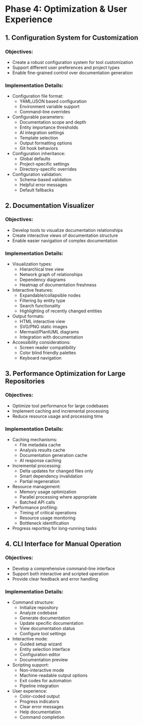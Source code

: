 # Phase 4: Optimization & User Experience

## 1. Configuration System for Customization

### Objectives:
- Create a robust configuration system for tool customization
- Support different user preferences and project types
- Enable fine-grained control over documentation generation

### Implementation Details:
- Configuration file format:
  - YAML/JSON based configuration
  - Environment variable support
  - Command-line overrides
- Configurable parameters:
  - Documentation scope and depth
  - Entity importance thresholds
  - AI integration settings
  - Template selection
  - Output formatting options
  - Git hook behaviors
- Configuration inheritance:
  - Global defaults
  - Project-specific settings
  - Directory-specific overrides
- Configuration validation:
  - Schema-based validation
  - Helpful error messages
  - Default fallbacks

## 2. Documentation Visualizer

### Objectives:
- Develop tools to visualize documentation relationships
- Create interactive views of documentation structure
- Enable easier navigation of complex documentation

### Implementation Details:
- Visualization types:
  - Hierarchical tree view
  - Network graph of relationships
  - Dependency diagrams
  - Heatmap of documentation freshness
- Interactive features:
  - Expandable/collapsible nodes
  - Filtering by entity type
  - Search functionality
  - Highlighting of recently changed entities
- Output formats:
  - HTML interactive view
  - SVG/PNG static images
  - Mermaid/PlantUML diagrams
  - Integration with documentation
- Accessibility considerations:
  - Screen reader compatibility
  - Color blind friendly palettes
  - Keyboard navigation

## 3. Performance Optimization for Large Repositories

### Objectives:
- Optimize tool performance for large codebases
- Implement caching and incremental processing
- Reduce resource usage and processing time

### Implementation Details:
- Caching mechanisms:
  - File metadata cache
  - Analysis results cache
  - Documentation generation cache
  - AI response caching
- Incremental processing:
  - Delta updates for changed files only
  - Smart dependency invalidation
  - Partial regeneration
- Resource management:
  - Memory usage optimization
  - Parallel processing where appropriate
  - Batched API calls
- Performance profiling:
  - Timing of critical operations
  - Resource usage monitoring
  - Bottleneck identification
- Progress reporting for long-running tasks

## 4. CLI Interface for Manual Operation

### Objectives:
- Develop a comprehensive command-line interface
- Support both interactive and scripted operation
- Provide clear feedback and error handling

### Implementation Details:
- Command structure:
  - Initialize repository
  - Analyze codebase
  - Generate documentation
  - Update specific documentation
  - View documentation status
  - Configure tool settings
- Interactive mode:
  - Guided setup wizard
  - Entity selection interface
  - Configuration editor
  - Documentation preview
- Scripting support:
  - Non-interactive mode
  - Machine-readable output options
  - Exit codes for automation
  - Pipeline integration
- User experience:
  - Color-coded output
  - Progress indicators
  - Clear error messages
  - Help documentation
  - Command completion 